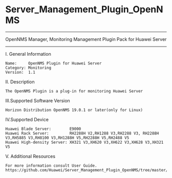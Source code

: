 # Server_Management_Plugin_OpenNMS

****************************************************************************
OpenNMS Manager, Monitoring Management Plugin Pack for Huawei Server
****************************************************************************

I. General Information

    Name:     OpenNMS Plugin for Huawei Server
    Category: Monitoring
    Version:  1.1


II. Description

    The OpenNMS Plugin is a plug-in for monitoring Huawei Server
    
III.Supported Software Version

    Horizon Distribution OpenNMS 19.0.1 or later(only for Linux)
	
IV.Supported Device

    Huawei Blade Server:        E9000
    Huawei Rack Server:         RH2288H V2,RH1288 V3,RH2288 V3, RH2288H V3,RH5885 V3,RH8100 V3,RH1288H V5,RH2288H V5,RH2488 V5
    Huawei High-density Server: XH321 V3,XH620 V3,XH622 V3,XH628 V3,XH321 V5
    
V. Additional Resources

    For more information consult User Guide. https://github.com/Huawei/Server_Management_Plugin_OpenNMS/tree/master/docs
